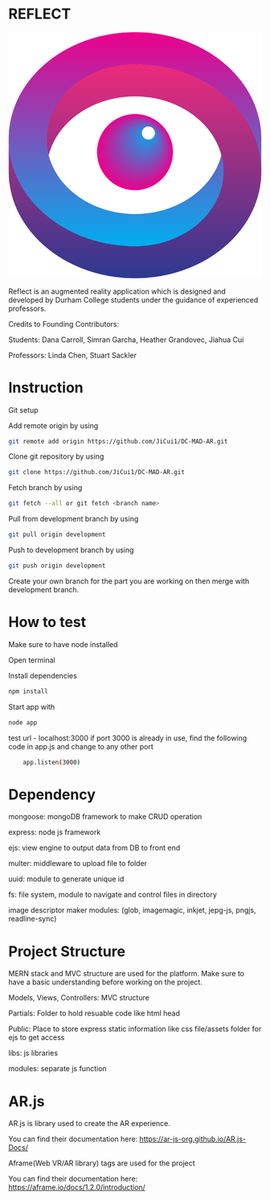 # REFLECT

!["Reflect Logo"](./reflectLogo.png)

Reflect is an augmented reality application which is designed and developed by Durham College students under the guidance of experienced professors.

Credits to Founding Contributors:

Students: Dana Carroll, Simran Garcha, Heather Grandovec, Jiahua Cui

Professors: Linda Chen, Stuart Sackler

# Instruction

Git setup

Add remote origin by using

```bash
git remote add origin https://github.com/JiCui1/DC-MAD-AR.git
```

Clone git repository by using

```bash
git clone https://github.com/JiCui1/DC-MAD-AR.git
```

Fetch branch by using

```bash
git fetch --all or git fetch <branch name>
```

Pull from development branch by using

```bash
git pull origin development
```

Push to development branch by using

```bash
git push origin development
```

Create your own branch for the part you are working on then merge with development branch.

# How to test

Make sure to have node installed

Open terminal

Install dependencies

```bash
npm install
```

Start app with

```bash
node app
```

test url - localhost:3000
if port 3000 is already in use, find the following code in app.js and change to any other port

```bash
    app.listen(3000)
```

# Dependency

mongoose: mongoDB framework to make CRUD operation

express: node js framework

ejs: view engine to output data from DB to front end

multer: middleware to upload file to folder

uuid: module to generate unique id

fs: file system, module to navigate and control files in directory

image descriptor maker modules: (glob, imagemagic, inkjet, jepg-js, pngjs, readline-sync)

# Project Structure

MERN stack and MVC structure are used for the platform. Make sure to have a basic understanding before working on the project.

Models, Views, Controllers: MVC structure

Partials: Folder to hold resuable code like html head

Public: Place to store express static information like css file/assets folder for ejs to get access

libs: js libraries

modules: separate js function

# AR.js

AR.js is library used to create the AR experience.

You can find their documentation here: https://ar-js-org.github.io/AR.js-Docs/

Aframe(Web VR/AR library) tags are used for the project

You can find their documentation here: https://aframe.io/docs/1.2.0/introduction/
